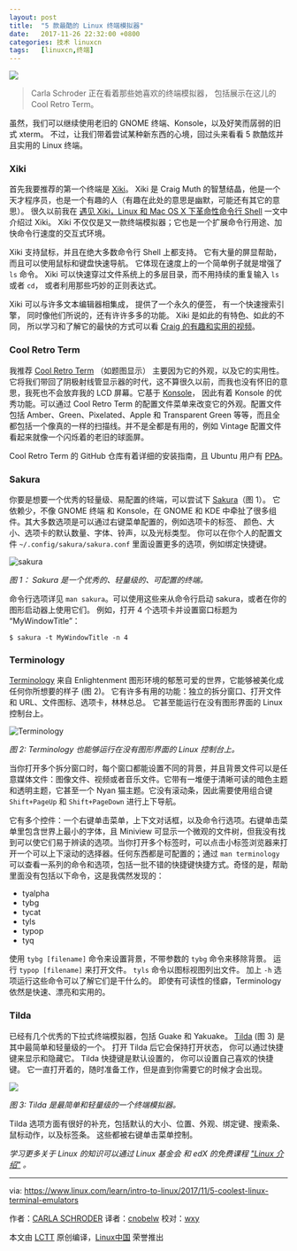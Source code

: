 ```yaml
---
layout: post
title:	"5 款最酷的 Linux 终端模拟器"
date:	2017-11-26 22:32:00 +0800 
categories:	技术 linuxcn 
tags:	[linuxcn,终端]
---
```



![](/Asserts/Images//attachment/album/201711/26/224140mmrcqn8fgmmzkvgv.jpg)



> 
> Carla Schroder 正在看着那些她喜欢的终端模拟器， 包括展示在这儿的 Cool Retro Term。
> 
> 
> 


虽然，我们可以继续使用老旧的 GNOME 终端、Konsole，以及好笑而孱弱的旧式 xterm。 不过，让我们带着尝试某种新东西的心境，回过头来看看 5 款酷炫并且实用的 Linux 终端。


### Xiki


首先我要推荐的第一个终端是 [Xiki](http://xiki.org/)。 Xiki 是 Craig Muth 的智慧结晶，他是一个天才程序员，也是一个有趣的人（有趣在此处的意思是幽默，可能还有其它的意思）。 很久以前我在 [遇见 Xiki，Linux 和 Mac OS X 下革命性命令行 Shell](https://www.linux.com/learn/meet-xiki-revolutionary-command-shell-linux-and-mac-os-x) 一文中介绍过 Xiki。 Xiki 不仅仅是又一款终端模拟器；它也是一个扩展命令行用途、加快命令行速度的交互式环境。






Xiki 支持鼠标，并且在绝大多数命令行 Shell 上都支持。 它有大量的屏显帮助，而且可以使用鼠标和键盘快速导航。 它体现在速度上的一个简单例子就是增强了 `ls` 命令。 Xiki 可以快速穿过文件系统上的多层目录，而不用持续的重复输入 `ls` 或者 `cd`， 或者利用那些巧妙的正则表达式。


Xiki 可以与许多文本编辑器相集成， 提供了一个永久的便签， 有一个快速搜索引擎， 同时像他们所说的，还有许许多多的功能。 Xiki 是如此的有特色、如此的不同， 所以学习和了解它的最快的方式可以看 [Craig 的有趣和实用的视频](http://xiki.org/screencasts/)。


### Cool Retro Term


我推荐 [Cool Retro Term](https://github.com/Swordfish90/cool-retro-term) （如题图显示） 主要因为它的外观，以及它的实用性。 它将我们带回了阴极射线管显示器的时代，这不算很久以前，而我也没有怀旧的意思，我死也不会放弃我的 LCD 屏幕。它基于 [Konsole](https://www.linux.com/learn/expert-tips-and-tricks-kate-and-konsole)， 因此有着 Konsole 的优秀功能。可以通过 Cool Retro Term 的配置文件菜单来改变它的外观。配置文件包括 Amber、Green、Pixelated、Apple 和 Transparent Green 等等，而且全都包括一个像真的一样的扫描线。并不是全都是有用的，例如 Vintage 配置文件看起来就像一个闪烁着的老旧的球面屏。


Cool Retro Term 的 GitHub 仓库有着详细的安装指南，且 Ubuntu 用户有 [PPA](https://launchpad.net/%7Ebugs-launchpad-net-falkensweb/+archive/ubuntu/cool-retro-term)。


### Sakura


你要是想要一个优秀的轻量级、易配置的终端，可以尝试下 [Sakura](https://bugs.launchpad.net/sakura)（图 1）。 它依赖少，不像 GNOME 终端 和 Konsole，在 GNOME 和 KDE 中牵扯了很多组件。其大多数选项是可以通过右键菜单配置的，例如选项卡的标签、 颜色、大小、选项卡的默认数量、字体、铃声，以及光标类型。 你可以在你个人的配置文件 `~/.config/sakura/sakura.conf` 里面设置更多的选项，例如绑定快捷键。


![sakura](/Asserts/Images//attachment/album/201711/26/223245lkjw9225u7jucbko.png)


*图 1： Sakura 是一个优秀的、轻量级的、可配置的终端。*


命令行选项详见 `man sakura`。可以使用这些来从命令行启动 sakura，或者在你的图形启动器上使用它们。 例如，打开 4 个选项卡并设置窗口标题为 “MyWindowTitle”：



```
$ sakura -t MyWindowTitle -n 4

```

### Terminology


[Terminology](https://www.enlightenment.org/about-terminology) 来自 Enlightenment 图形环境的郁葱可爱的世界，它能够被美化成任何你所想要的样子 (图 2)。 它有许多有用的功能：独立的拆分窗口、打开文件和 URL、文件图标、选项卡，林林总总。 它甚至能运行在没有图形界面的 Linux 控制台上。


![Terminology](/Asserts/Images//attachment/album/201711/26/223246u2nu9frgtllg29w4.png)


*图 2: Terminology 也能够运行在没有图形界面的 Linux 控制台上。*


当你打开多个拆分窗口时，每个窗口都能设置不同的背景，并且背景文件可以是任意媒体文件：图像文件、视频或者音乐文件。它带有一堆便于清晰可读的暗色主题和透明主题，它甚至一个 Nyan 猫主题。它没有滚动条，因此需要使用组合键 `Shift+PageUp` 和 `Shift+PageDown` 进行上下导航。


它有多个控件：一个右键单击菜单，上下文对话框，以及命令行选项。右键单击菜单里包含世界上最小的字体，且 Miniview 可显示一个微观的文件树，但我没有找到可以使它们易于辨读的选项。当你打开多个标签时，可以点击小标签浏览器来打开一个可以上下滚动的选择器。任何东西都是可配置的；通过 `man terminology` 可以查看一系列的命令和选项，包括一批不错的快捷键快捷方式。奇怪的是，帮助里面没有包括以下命令，这是我偶然发现的：


* tyalpha
* tybg
* tycat
* tyls
* typop
* tyq


使用 `tybg [filename]` 命令来设置背景，不带参数的 `tybg` 命令来移除背景。 运行 `typop [filename]` 来打开文件。 `tyls` 命令以图标视图列出文件。 加上 `-h` 选项运行这些命令可以了解它们是干什么的。 即使有可读性的怪癖，Terminology 依然是快速、漂亮和实用的。


### Tilda


已经有几个优秀的下拉式终端模拟器，包括 Guake 和 Yakuake。 [Tilda](https://github.com/lanoxx/tilda) (图 3) 是其中最简单和轻量级的一个。 打开 Tilda 后它会保持打开状态， 你可以通过快捷键来显示和隐藏它。 Tilda 快捷键是默认设置的， 你可以设置自己喜欢的快捷键。 它一直打开着的，随时准备工作，但是直到你需要它的时候才会出现。


![](/Asserts/Images//attachment/album/201711/26/223247jwwwj7fqzejw7dq0.png)


*图 3: Tilda 是最简单和轻量级的一个终端模拟器。*


Tilda 选项方面有很好的补充，包括默认的大小、位置、外观、绑定键、搜索条、鼠标动作，以及标签条。 这些都被右键单击菜单控制。


*学习更多关于 Linux 的知识可以通过 Linux 基金会 和 edX 的免费课程 ["Linux 介绍"](https://training.linuxfoundation.org/linux-courses/system-administration-training/introduction-to-linux) 。*




---


via: <https://www.linux.com/learn/intro-to-linux/2017/11/5-coolest-linux-terminal-emulators>


作者：[CARLA SCHRODER](https://www.linux.com/users/cschroder) 译者：[cnobelw](https://github.com/cnobelw) 校对：[wxy](https://github.com/wxy)


本文由 [LCTT](https://github.com/LCTT/TranslateProject) 原创编译，[Linux中国](https://linux.cn/) 荣誉推出
